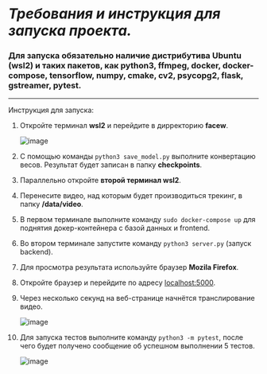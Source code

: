 <h1><i>Требования и инструкция для запуска проекта.</i></h1>


### Для запуска обязательно наличие дистрибутива Ubuntu (wsl2) и таких пакетов, как  python3, ffmpeg, docker, docker-compose, tensorflow, numpy, cmake, cv2, psycopg2, flask, gstreamer, pytest.
---
Инструкция для запуска:
1) Откройте терминал **wsl2** и перейдите в дирректорию **facew**.

      ![image](https://user-images.githubusercontent.com/90253693/169549078-1f5e1a8e-0c8d-48a7-bdc9-a51ef7905052.jpg)

2) С помощью команды `python3 save_model.py` выполните конвертацию весов.
Результат будет записан в папку **checkpoints**.
3) Параллельно откройте **второй терминал wsl2**.
4) Перенесите видео, над которым будет производиться трекинг, в папку **/data/video**.
5) В первом терминале выполните команду `sudo docker-compose up` для поднятия докер-контейнера с 
базой данных и frontend.
5) Во втором терминале запустите команду `python3 server.py` (запуск backend).
6) Для просмотра результата используйте браузер **Mozila Firefox**.
7) Откройте браузер и перейдите по адресу [localhost:5000](http://localhost:5000/).
8) Через несколько секунд на веб-странице начнётся транслирование видео.

      ![image](https://user-images.githubusercontent.com/90253693/169554977-64720270-91ad-4fb0-b09e-d868002e7537.jpg)

9) Для запуска тестов выполните команду `python3 -m pytest`, после чего будет получено
сообщение об успешном выполнении 5 тестов.

   ![image](https://user-images.githubusercontent.com/90253693/169556039-c2d1096f-35e1-461f-af7f-e08204086f7c.png)
 
 
